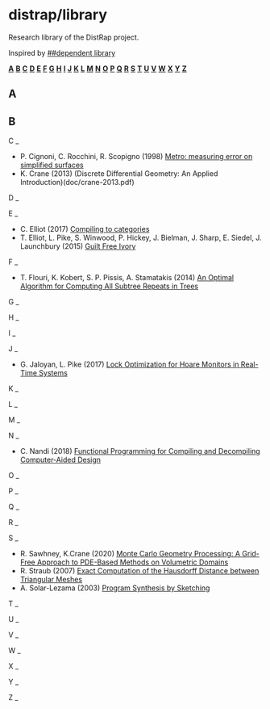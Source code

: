 distrap/library
==============

Research library of the DistRap project.

Inspired by [##dependent library](https://github.com/dpndnt/library)

[**A**](#A) [**B**](#B) [**C**](#C) [**D**](#D) [**E**](#E) [**F**](#F) [**G**](#G) [**H**](#H) [**I**](#I) [**J**](#J) [**K**](#K) [**L**](#L) [**M**](#M) [**N**](#N) [**O**](#O) [**P**](#P) [**Q**](#Q) [**R**](#R) [**S**](#S) [**T**](#T) [**U**](#U) [**V**](#V) [**W**](#W) [**X**](#X) [**Y**](#Y) [**Z**](#Z)

A
-

B
-

C
_
* P. Cignoni, C. Rocchini, R. Scopigno (1998) [Metro: measuring error on simplified surfaces](doc/metro-1998.pdf)
* K. Crane (2013) (Discrete Differential Geometry: An Applied Introduction)(doc/crane-2013.pdf)

D
_

E
_
* C. Elliot (2017) [Compiling to categories](doc/elliot-2017-compiling-to-categories.pdf)
* T. Elliot, L. Pike, S. Winwood, P. Hickey, J. Bielman, J. Sharp, E. Siedel, J. Launchbury (2015) [Guilt Free Ivory](doc/ivory-2015.pdf)

F
_

* T. Flouri, K. Kobert, S. P. Pissis, A. Stamatakis (2014) [An Optimal Algorithm for Computing All Subtree Repeats in Trees](doc/flouri-2014.pdf)

G
_

H
_

I
_

J
_
* G. Jaloyan, L. Pike (2017) [Lock Optimization for Hoare Monitors in Real-Time Systems](./doc/tower-2017.pdf)

K
_

L
_

M
_

N
_
* C. Nandi (2018) [Functional Programming for Compiling and Decompiling Computer-Aided Design](doc/nandi-2018.pdf)

O
_

P
_

Q
_

R
_

S
_
* R. Sawhney, K.Crane (2020) [Monte Carlo Geometry Processing: A Grid-Free Approach to PDE-Based Methods on Volumetric Domains](doc/sawhney-crane-2020.pdf)
* R. Straub (2007) [Exact Computation of the Hausdorff Distance between Triangular Meshes](doc/straub-2007.pdf)
* A. Solar-Lezama (2003) [Program Synthesis by Sketching](./doc/solar-lezama-2003.pdf)

T
_

U
_

V
_

W
_

X
_

Y
_

Z
_

